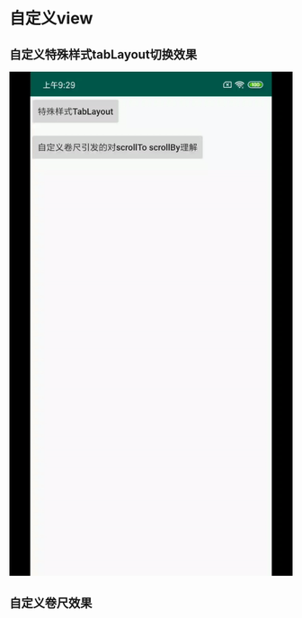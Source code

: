 # 自定义view

## 自定义特殊样式tabLayout切换效果
  ![](https://github.com/tck8888/RulerView/blob/master/gif/ezgif.com-video-to-gif.gif)
## 自定义卷尺效果
